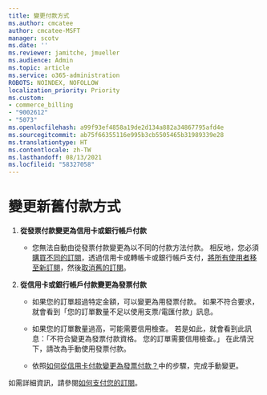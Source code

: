 ```yaml
---
title: 變更付款方式
ms.author: cmcatee
author: cmcatee-MSFT
manager: scotv
ms.date: ''
ms.reviewer: jamitche, jmueller
ms.audience: Admin
ms.topic: article
ms.service: o365-administration
ROBOTS: NOINDEX, NOFOLLOW
localization_priority: Priority
ms.custom:
- commerce_billing
- "9002612"
- "5073"
ms.openlocfilehash: a99f93ef4858a19de2d134a882a34867795afd4e
ms.sourcegitcommit: ab75f66355116e995b3cb5505465b31989339e28
ms.translationtype: HT
ms.contentlocale: zh-TW
ms.lasthandoff: 08/13/2021
ms.locfileid: "58327058"
---
```

# <a name="change-payment-method-fromto"></a>變更新舊付款方式

1. **從發票付款變更為信用卡或銀行帳戶付款**

    - 您無法自動由從發票付款變更為以不同的付款方法付款。 相反地，您必須[購買不同的訂閱](https://docs.microsoft.com/microsoft-365/commerce/try-or-buy-microsoft-365#buy-a-different-subscription)，透過信用卡或轉帳卡或銀行帳戶支付，[將所有使用者移至新訂閱](https://docs.microsoft.com/microsoft-365/commerce/subscriptions/move-users-different-subscription)，然後[取消舊的訂閱](https://docs.microsoft.com/microsoft-365/commerce/subscriptions/cancel-your-subscription)。

2. **從信用卡或銀行帳戶付款變更為發票付款**

    - 如果您的訂單超過特定金額，可以變更為用發票付款。 如果不符合要求，就會看到「您的訂單數量不足以使用支票/電匯付款」訊息。

    - 如果您的訂單數量過高，可能需要信用檢查。 若是如此，就會看到此訊息：「不符合變更為發票付款資格。 您的訂單需要信用檢查。」 在此情況下，請改為手動使用發票付款。

    - 依照[如何從信用卡付款變更為發票付款？](how-do-i-change-from-credit-card-payments-to-invoice.md)中的步驟，完成手動變更。

如需詳細資訊，請參閱[如何支付您的訂閱](https://docs.microsoft.com/microsoft-365/commerce/billing-and-payments/pay-for-your-subscription)。
